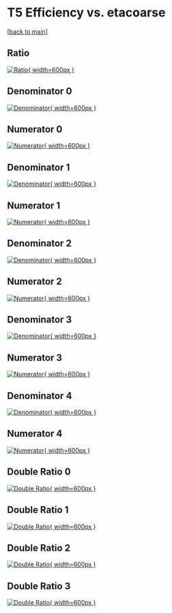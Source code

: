 # T5 Efficiency vs. etacoarse

[[back to main](./)]



## Ratio

[![Ratio](../mtv/var/T5_xtr_11_-1_eff_etacoarse.png){ width=600px }](../mtv/var/T5_xtr_11_-1_eff_etacoarse.pdf)

## Denominator 0

[![Denominator](../mtv/den/T5_xtr_11_-1_eff_etacoarse_den0.png){ width=600px }](../mtv/den/T5_xtr_11_-1_eff_etacoarse_den0.pdf)

## Numerator 0

[![Numerator](../mtv/num/T5_xtr_11_-1_eff_etacoarse_num0.png){ width=600px }](../mtv/num/T5_xtr_11_-1_eff_etacoarse_num0.pdf)

## Denominator 1

[![Denominator](../mtv/den/T5_xtr_11_-1_eff_etacoarse_den1.png){ width=600px }](../mtv/den/T5_xtr_11_-1_eff_etacoarse_den1.pdf)

## Numerator 1

[![Numerator](../mtv/num/T5_xtr_11_-1_eff_etacoarse_num1.png){ width=600px }](../mtv/num/T5_xtr_11_-1_eff_etacoarse_num1.pdf)

## Denominator 2

[![Denominator](../mtv/den/T5_xtr_11_-1_eff_etacoarse_den2.png){ width=600px }](../mtv/den/T5_xtr_11_-1_eff_etacoarse_den2.pdf)

## Numerator 2

[![Numerator](../mtv/num/T5_xtr_11_-1_eff_etacoarse_num2.png){ width=600px }](../mtv/num/T5_xtr_11_-1_eff_etacoarse_num2.pdf)

## Denominator 3

[![Denominator](../mtv/den/T5_xtr_11_-1_eff_etacoarse_den3.png){ width=600px }](../mtv/den/T5_xtr_11_-1_eff_etacoarse_den3.pdf)

## Numerator 3

[![Numerator](../mtv/num/T5_xtr_11_-1_eff_etacoarse_num3.png){ width=600px }](../mtv/num/T5_xtr_11_-1_eff_etacoarse_num3.pdf)

## Denominator 4

[![Denominator](../mtv/den/T5_xtr_11_-1_eff_etacoarse_den4.png){ width=600px }](../mtv/den/T5_xtr_11_-1_eff_etacoarse_den4.pdf)

## Numerator 4

[![Numerator](../mtv/num/T5_xtr_11_-1_eff_etacoarse_num4.png){ width=600px }](../mtv/num/T5_xtr_11_-1_eff_etacoarse_num4.pdf)

## Double Ratio 0

[![Double Ratio](../mtv/ratio/T5_xtr_11_-1_eff_etacoarse_ratio0.png){ width=600px }](../mtv/ratio/T5_xtr_11_-1_eff_etacoarse_ratio0.pdf)

## Double Ratio 1

[![Double Ratio](../mtv/ratio/T5_xtr_11_-1_eff_etacoarse_ratio1.png){ width=600px }](../mtv/ratio/T5_xtr_11_-1_eff_etacoarse_ratio1.pdf)

## Double Ratio 2

[![Double Ratio](../mtv/ratio/T5_xtr_11_-1_eff_etacoarse_ratio2.png){ width=600px }](../mtv/ratio/T5_xtr_11_-1_eff_etacoarse_ratio2.pdf)

## Double Ratio 3

[![Double Ratio](../mtv/ratio/T5_xtr_11_-1_eff_etacoarse_ratio3.png){ width=600px }](../mtv/ratio/T5_xtr_11_-1_eff_etacoarse_ratio3.pdf)

